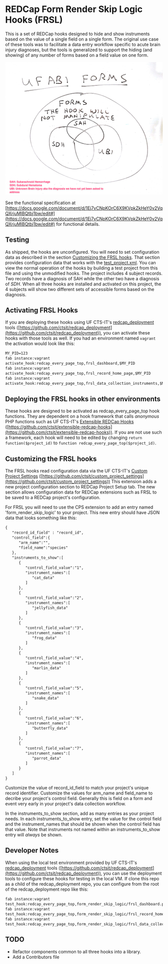 # REDCap Form Render Skip Logic Hooks (FRSL)

This is a set of REDCap hooks designed to hide and show instruments based on the value of a single field on a single form.  The original use case of these tools was to facilitate a data entry workflow specific to acute brain injury diagnoses, but the tools is generalized to support the hiding (and showing) of any number of forms based on a field value on one form.

![venn diagram of test project forms](venn_diagram_of_test_project_forms.png)

See the functional specification at [https://docs.google.com/document/d/1Ej7vCNpKOrC6X9KVpkZkHeY0v2VqQXrjuMIBQtbj1bw/edit#](https://docs.google.com/document/d/1Ej7vCNpKOrC6X9KVpkZkHeY0v2VqQXrjuMIBQtbj1bw/edit#) for functional details.

## Testing

As shipped, the hooks are unconfigured.  You will need to set configuration data as described in the section [Customizing the FRSL hooks](#customizing).  That section provides configuration data that works with the [test_project.xml](test_project.xml). You can view the normal operation of the hooks by building a test project from this file and using the unmodified hooks.  The project includes 4 subject records. Two records have a diagnosis of SAH while the other two have a diagnosis of _SDH_. When all three hooks are installed and activated on this project, the 4 subjects will show two different sets of accessible forms based on the diagnosis.

## Activating FRSL Hooks

If you are deploying these hooks using UF CTS-IT's [redcap_deployment](https://github.com/ctsit/redcap_deployment) tools ([https://github.com/ctsit/redcap_deployment](https://github.com/ctsit/redcap_deployment)), you can activate these hooks with those tools as well.  If you had an environment named `vagrant` the activation would look like this:

    MY_PID=123
    fab instance:vagrant activate_hook:redcap_every_page_top,frsl_dashboard,$MY_PID
    fab instance:vagrant activate_hook:redcap_every_page_top,frsl_record_home_page,$MY_PID
    fab instance:vagrant activate_hook:redcap_every_page_top,frsl_data_collection_instruments,$MY_PID


## Deploying the FRSL hooks in other environments

These hooks are designed to be activated as redcap_every_page_top hook functions. They are dependent on a hook framework that calls _anonymous_ PHP functions such as UF CTS-IT's [Extensible REDCap Hooks](https://github.com/ctsit/extensible-redcap-hooks) ([https://github.com/ctsit/extensible-redcap-hooks](https://github.com/ctsit/extensible-redcap-hooks)).  If you are not use such a framework, each hook will need to be edited by changing `return function($project_id)` to `function redcap_every_page_top($project_id)`.


## Customizing the FRSL hooks <a name="customizing"></a>

The FRSL hooks read configuration data via the UF CTS-IT's [Custom Project Settings](https://github.com/ctsit/custom_project_settings) ([https://github.com/ctsit/custom_project_settings](https://github.com/ctsit/custom_project_settings)) This extension adds a new project configuration section to REDCap Project Setup tab. The new section allows configuration data for REDCap extensions such as FRSL to be saved to a REDCap project's configuration.

For FRSL you will need to use the CPS extension to add an entry named 'form_render_skip_logic' to your project. This new entry should have JSON data that looks something like this:

    {
       "record_id_field" : "record_id",
       "control_field":{
          "arm_name":"",
          "field_name":"species"
       },
       "instruments_to_show":[
          {
             "control_field_value":"1",
             "instrument_names":[
                "cat_data"
             ]
          },
          {
             "control_field_value":"2",
             "instrument_names":[
                "jellyfish_data"
             ]
          },
          {
             "control_field_value":"3",
             "instrument_names":[
                "frog_data"
             ]
          },
          {
             "control_field_value":"4",
             "instrument_names":[
                "marlin_data"
             ]
          },
          {
             "control_field_value":"5",
             "instrument_names":[
                "snake_data"
             ]
          },
          {
             "control_field_value":"6",
             "instrument_names":[
                "butterfly_data"
             ]
          },
          {
             "control_field_value":"7",
             "instrument_names":[
                "parrot_data"
             ]
          }
       ]
    }


Customize the value of record_id_field to match your project's unique record identifier. Customize the values for arm_name and field_name to decribe your project's control field.  Generally this is field on a form and event very early in your project's data collection workflow.

In the instruments_to_show section, add as many entries as your project needs. In each instruments_to_show entry, set the value for the control field and the instrument_names that should be shown when the control field has that value. Note that instruments not named within an instruments_to_show entry will _always_ be shown.


## Developer Notes

When using the local test environment provided by UF CTS-IT's [redcap_deployment](https://github.com/ctsit/redcap_deployment) tools ([https://github.com/ctsit/redcap_deployment](https://github.com/ctsit/redcap_deployment)), you can use the deployment tools to configure these hooks for testing in the local VM.  If clone this repo as a child of the redcap_deployment repo, you can configure from the root of the redcap_deployment repo like this:

    fab instance:vagrant test_hook:redcap_every_page_top,form_render_skip_logic/frsl_dashboard.php
    fab instance:vagrant test_hook:redcap_every_page_top,form_render_skip_logic/frsl_record_home_page.php
    fab instance:vagrant test_hook:redcap_every_page_top,form_render_skip_logic/frsl_data_collection_instruments.php


## TODO

* Refactor components common to all three hooks into a library.
* Add a Contributors file
